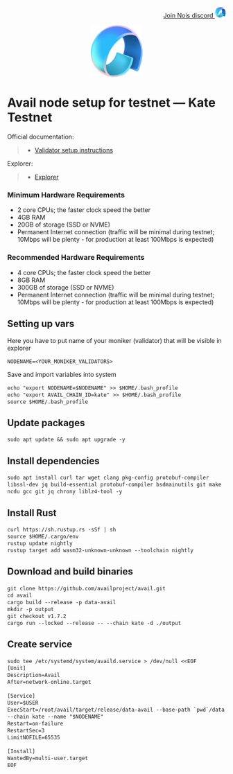 <p style="font-size:14px" align="right">
<a href="https://discord.gg/d27tSnnNSu" target="_blank">Join Nois discord <img src="https://github.com/Vitek7373/testnet_manual/blob/main/Avail/availlogo.png" width="25"/></a>
</p>



<p align="center">
  <img height="120" height="auto" src="https://github.com/Vitek7373/testnet_manual/blob/main/Avail/availlogo.png">
</p>

# Avail node setup for testnet — Kate Testnet

Official documentation:
>- [Validator setup instructions](https://docs.availproject.org/build/quickstart/)

Explorer:
>-  [Explorer](https://telemetry.avail.tools/)



### Minimum Hardware Requirements
 - 2 core CPUs; the faster clock speed the better
 - 4GB RAM
 - 20GB of storage (SSD or NVME)
 - Permanent Internet connection (traffic will be minimal during testnet; 10Mbps will be plenty - for production at least 100Mbps is expected)

### Recommended Hardware Requirements 
 - 4 core CPUs; the faster clock speed the better
 - 8GB RAM
 - 300GB of storage (SSD or NVME)
 - Permanent Internet connection (traffic will be minimal during testnet; 10Mbps will be plenty - for production at least 100Mbps is expected)


## Setting up vars
Here you have to put name of your moniker (validator) that will be visible in explorer
```
NODENAME=<YOUR_MONIKER_VALIDATORS>
```
Save and import variables into system
```
echo "export NODENAME=$NODENAME" >> $HOME/.bash_profile
echo "export AVAIL_CHAIN_ID=kate" >> $HOME/.bash_profile
source $HOME/.bash_profile
```

## Update packages
```
sudo apt update && sudo apt upgrade -y
```

## Install dependencies
```
sudo apt install curl tar wget clang pkg-config protobuf-compiler libssl-dev jq build-essential protobuf-compiler bsdmainutils git make ncdu gcc git jq chrony liblz4-tool -y
```
## Install Rust
```
curl https://sh.rustup.rs -sSf | sh
source $HOME/.cargo/env
rustup update nightly
rustup target add wasm32-unknown-unknown --toolchain nightly
```

## Download and build binaries
```
git clone https://github.com/availproject/avail.git
cd avail
cargo build --release -p data-avail
mkdir -p output
git checkout v1.7.2
cargo run --locked --release -- --chain kate -d ./output
```
## Create service
```
sudo tee /etc/systemd/system/availd.service > /dev/null <<EOF
[Unit]
Description=Avail
After=network-online.target

[Service]
User=$USER
ExecStart=/root/avail/target/release/data-avail --base-path `pwd`/data --chain kate --name "$NODENAME"
Restart=on-failure
RestartSec=3
LimitNOFILE=65535

[Install]
WantedBy=multi-user.target
EOF
```
